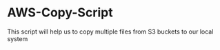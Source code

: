 # AWS-Copy-Script
This script will help us to copy multiple files from S3 buckets to our local system 
